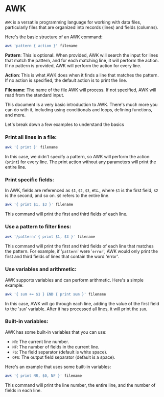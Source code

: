 # AWK

`AWK` is a versatile programming language for working with data files,
particularly files that are organized into records (lines) and fields (columns).

Here's the basic structure of an AWK command:

```bash
awk 'pattern { action }' filename
```

**Pattern**: This is optional. When provided, AWK will search the input for
lines that match the pattern, and for each matching line, it will perform the
action. If no pattern is provided, AWK will perform the action for every line.

**Action**: This is what AWK does when it finds a line that matches the pattern.
If no action is specified, the default action is to print the line.

**Filename**: The name of the file AWK will process. If not specified, AWK will
read from the standard input.

This document is a very basic introduction to AWK. There's much more you can do
with it, including using conditionals and loops, defining functions, and more.

Let's break down a few examples to understand the basics

### Print all lines in a file:

```bash
awk '{ print }' filename
```

In this case, we didn't specify a pattern, so AWK will perform the action
(`print`) for every line. The print action without any parameters will print the
entire line.

### Print specific fields:

In AWK, fields are referenced as `$1`, `$2`, `$3`, etc., where `$1` is the first
field, `$2` is the second, and so on. `$0` refers to the entire line.

```bash
awk '{ print $1, $3 }' filename
```

This command will print the first and third fields of each line.

### Use a pattern to filter lines:

```bash
awk '/pattern/ { print $1, $3 }' filename
```

This command will print the first and third fields of each line that matches the
pattern. For example, if '`pattern`' were '`error`', AWK would only print the
first and third fields of lines that contain the word 'error'.

### Use variables and arithmetic:

AWK supports variables and can perform arithmetic. Here's a simple example:

```bash
awk '{ sum += $1 } END { print sum }' filename
```

In this case, AWK will go through each line, adding the value of the first field
to the '`sum`' variable. After it has processed all lines, it will print the
`sum`.

### Built-in variables:

AWK has some built-in variables that you can use:

- `NR`: The current line number.
- `NF`: The number of fields in the current line.
- `FS`: The field separator (default is white space).
- `OFS`: The output field separator (default is a space).

Here's an example that uses some built-in variables:

```bash
awk '{ print NR, $0, NF }' filename
```

This command will print the line number, the entire line, and the number of
fields in each line.